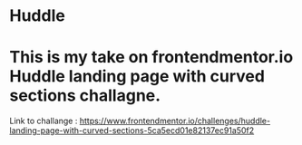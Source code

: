 # Huddle

# This is my take on frontendmentor.io Huddle landing page with curved sections challagne. #

Link to challange : https://www.frontendmentor.io/challenges/huddle-landing-page-with-curved-sections-5ca5ecd01e82137ec91a50f2